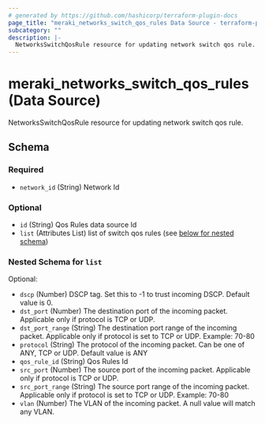```yaml
---
# generated by https://github.com/hashicorp/terraform-plugin-docs
page_title: "meraki_networks_switch_qos_rules Data Source - terraform-provider-meraki"
subcategory: ""
description: |-
  NetworksSwitchQosRule resource for updating network switch qos rule.
---
```


# meraki_networks_switch_qos_rules (Data Source)

NetworksSwitchQosRule resource for updating network switch qos rule.



<!-- schema generated by tfplugindocs -->
## Schema

### Required

- `network_id` (String) Network Id

### Optional

- `id` (String) Qos Rules data source Id
- `list` (Attributes List) list of switch qos rules (see [below for nested schema](#nestedatt--list))

<a id="nestedatt--list"></a>
### Nested Schema for `list`

Optional:

- `dscp` (Number) DSCP tag. Set this to -1 to trust incoming DSCP. Default value is 0.
- `dst_port` (Number) The destination port of the incoming packet. Applicable only if protocol is TCP or UDP.
- `dst_port_range` (String) The destination port range of the incoming packet. Applicable only if protocol is set to TCP or UDP. Example: 70-80
- `protocol` (String) The protocol of the incoming packet. Can be one of ANY, TCP or UDP. Default value is ANY
- `qos_rule_id` (String) Qos Rules Id
- `src_port` (Number) The source port of the incoming packet. Applicable only if protocol is TCP or UDP.
- `src_port_range` (String) The source port range of the incoming packet. Applicable only if protocol is set to TCP or UDP. Example: 70-80
- `vlan` (Number) The VLAN of the incoming packet. A null value will match any VLAN.

